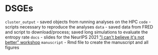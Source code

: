 # DSGEs

`cluster_output` - saved objects from running analyses on the HPC
`code` - scripts necessary to reproduce the analyses
`data` - saved data from FRED and script to download/process; saved long simulations to evaluate the entropy rate
`docs` - slides for the NeurIPS 2021 ["I can't believe it's not better" workshop](https://i-cant-believe-its-not-better.github.io/neurips2021/)
`manuscript` - Rmd file to create the manuscript and all figures
